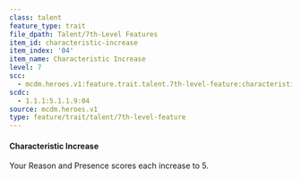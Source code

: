 ```yaml
---
class: talent
feature_type: trait
file_dpath: Talent/7th-Level Features
item_id: characteristic-increase
item_index: '04'
item_name: Characteristic Increase
level: 7
scc:
  - mcdm.heroes.v1:feature.trait.talent.7th-level-feature:characteristic-increase
scdc:
  - 1.1.1:5.1.1.9:04
source: mcdm.heroes.v1
type: feature/trait/talent/7th-level-feature
---
```


#### Characteristic Increase

Your Reason and Presence scores each increase to 5.

